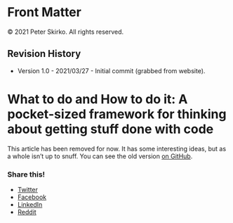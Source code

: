 # Front Matter

© 2021 Peter Skirko. All rights reserved.

## Revision History

* Version 1.0 - 2021/03/27 - Initial commit (grabbed from website).

# What to do and How to do it: A pocket-sized framework for thinking about getting stuff done with code

This article has been removed for now. It has some interesting ideas, but as a whole isn’t up to snuff. You can see the old version [on GitHub](https://github.com/pskirko/pskirko-website-writing/blob/master/2018/01/18/what-and-how.md).

### Share this!

*   [Twitter](https://www.pskirko.com/2018/01/15/what-and-how/?share=twitter "Click to share on Twitter")
*   [Facebook](https://www.pskirko.com/2018/01/15/what-and-how/?share=facebook "Click to share on Facebook")
*   [LinkedIn](https://www.pskirko.com/2018/01/15/what-and-how/?share=linkedin "Click to share on LinkedIn")
*   [Reddit](https://www.pskirko.com/2018/01/15/what-and-how/?share=reddit "Click to share on Reddit")
